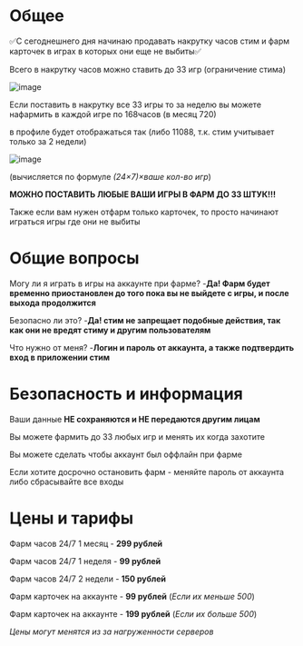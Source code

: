 # Общее

:white_check_mark:С сегоднешнего дня начинаю продавать накрутку часов стим и фарм карточек в играх в которых они еще не выбиты:white_check_mark:


Всего в накрутку часов можно ставить до 33 игр (ограничение стима)

![image](https://github.com/spacecollapse/steam-hour-boost/assets/53594431/25435727-64a2-4aac-ab3a-09d7fc804104)


Если поставить в накрутку все 33 игры то за неделю вы можете нафармить в каждой игре по 168часов (в месяц 720)

в профиле будет отображаться так (либо 11088, т.к. стим учитывает только за 2 недели)

![image](https://github.com/spacecollapse/steam-hour-boost/assets/53594431/b65fcd4d-b3c8-4d0b-b06b-427db3217889)


(вычисляется по формуле *(24×7)×ваше кол-во игр*)


**МОЖНО ПОСТАВИТЬ ЛЮБЫЕ ВАШИ ИГРЫ В ФАРМ ДО 33 ШТУК!!!**

Также если вам нужен отфарм только карточек, то просто начинают играться игры где они не выбиты 

# Общие вопросы

Могу ли я играть в игры на аккаунте при фарме? -**Да! Фарм будет временно приостановлен до того пока вы не выйдете с игры, и после выхода продолжится**

Безопасно ли это? -**Да! стим не запрещает подобные действия, так как они не вредят стиму и другим пользователям**

Что нужно от меня? -**Логин и пароль от аккаунта, а также подтвердить вход в приложении стим**

# Безопасность и информация

Ваши данные **НЕ сохраняются и НЕ передаются другим лицам**

Вы можете фармить до 33 любых игр и менять их когда захотите

Вы можете сделать чтобы аккаунт был оффлайн при фарме

Если хотите досрочно остановить фарм - меняйте пароль от аккаунта либо сбрасывайте все входы

# Цены и тарифы

Фарм часов 24/7 1 месяц - **299 рублей**

Фарм часов 24/7 1 неделя - **99 рублей**

Фарм часов 24/7 2 недели - **150 рублей**

Фарм карточек на аккаунте - **99 рублей** (*Если их меньше 500*) 

Фарм карточек на аккаунте - **199 рублей** (*Если их больше 500*) 

*Цены могут менятся из за нагруженности серверов*









